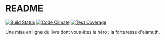 # README

[![Build Status](https://travis-ci.org/czuger/haute_tension.svg?branch=master)](https://travis-ci.org/czuger/haute_tension)
[![Code Climate](https://codeclimate.com/github/czuger/haute_tension/badges/gpa.svg)](https://codeclimate.com/github/czuger/haute_tension)
[![Test Coverage](https://codeclimate.com/github/czuger/haute_tension/badges/coverage.svg)](https://codeclimate.com/github/czuger/haute_tension/coverage)

Une mise en ligne du livre dont vous êtes le héro : la forteresse d'alamuth.
